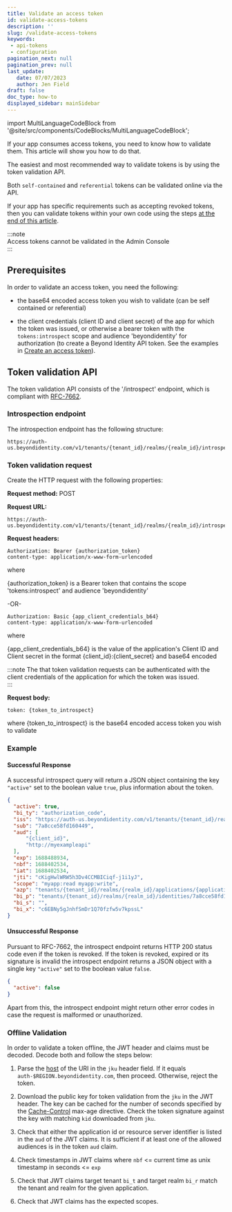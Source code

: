 ```yaml
---
title: Validate an access token
id: validate-access-tokens
description: ''
slug: /validate-access-tokens
keywords: 
 - api-tokens
 - configuration
pagination_next: null
pagination_prev: null
last_update: 
   date: 07/07/2023
   author: Jen Field
draft: false
doc_type: how-to
displayed_sidebar: mainSidebar
---
```


import MultiLanguageCodeBlock from '@site/src/components/CodeBlocks/MultiLanguageCodeBlock';  

If your app consumes access tokens, you need to know how to validate them. This article will show you how to do that.  

The easiest and most recommended way to validate tokens is by using the token validation API. 

Both `self-contained` and `referential` tokens can be validated online via the API.    

If your app has specific requirements such as accepting revoked tokens, then you can validate tokens within your own code using the steps [at the end of this article](#offline-validation). 

:::note  
Access tokens cannot be validated in the Admin Console  
:::  

## Prerequisites

In order to validate an access token, you need the following:  

- the base64 encoded access token you wish to validate (can be self contained or referential)  

- the client credentials (client ID and client secret) of the app for which the token was issued, or otherwise a bearer token with the `tokens:introspect` scope and audience 'beyondidentity' for authorization (to create a Beyond Identity API token. See the examples in [Create an access token](/docs/next/create-api-token#example-create-tokens-for-the-beyond-identity-management-api)).

## Token validation API

The token validation API consists of the '/introspect' endpoint, which is compliant with 
[RFC-7662](https://datatracker.ietf.org/doc/html/rfc7662).   

### Introspection endpoint

The introspection endpoint has the following structure:  

```http
https://auth-us.beyondidentity.com/v1/tenants/{tenant_id}/realms/{realm_id}/introspect  
```

### Token validation request  

Create the HTTP request with the following properties:  

**Request method:** POST  

**Request URL:** 

```http
https://auth-us.beyondidentity.com/v1/tenants/{tenant_id}/realms/{realm_id}/introspect
```

**Request headers:**  

```http
Authorization: Bearer {authorization_token}
content-type: application/x-www-form-urlencoded  
```

where 

{authorization_token} is a Bearer token that contains the scope 'tokens:introspect' and audience 'beyondidentity'  

-OR-

```http
Authorization: Basic {app_client_credentials_b64}
content-type: application/x-www-form-urlencoded  
```

where 

{app_client_credentials_b64} is the value of the application's Client ID and Client secret in the format {client_id}:{client_secret} and base64 encoded  

:::note
The that token validation requests can be authenticated with the client credentials of the application for which the token was issued.  
:::  

**Request body:**  

```http
token: {token_to_introspect} 
```

where {token_to_introspect} is the base64 encoded access token you wish to validate  

### Example

<MultiLanguageCodeBlock
curl='curl "https://auth-$(REGION).beyondidentity.com/v1/tenants/$(TENANT_ID)/realms/$(REALM_ID)/introspect" \
-X POST \
-u "$(APP_CLIENT_ID):$(APP_CLIENT_SECRET)" --basic \
-H "Content-Type: application/x-www-form-urlencoded" \
-d "token=$(TOKEN_TO_INTROSPECT)"'
title="/introspect"
/>

#### Successful Response

A successful introspect query will return a JSON object containing the key
`"active"` set to the boolean value `true`, plus information about the token.

```json
{
  "active": true,
  "bi_ty": "authorization_code",
  "iss": "https://auth-us.beyondidentity.com/v1/tenants/{tenant_id}/realms/{realm_id}/applications/{application_id}",
  "sub": "7a8cce58fd160449",
  "aud": [
      "{client_id}",
      "http://myexampleapi"
  ],
  "exp": 1688488934,
  "nbf": 1688402534,
  "iat": 1688402534,
  "jti": "cKigHwlWRW5h3Dv4CCMBICiqf-j1i1yJ",
  "scope": "myapp:read myapp:write",
  "azp": "tenants/{tenant_id}/realms/{realm_id}/applications/{application_id}",
  "bi_p": "tenants/{tenant_id}/realms/{realm_id}/identities/7a8cce58fd160449",
  "bi_s": "",
  "bi_x": "c6EBNy5gJnhfSmDr1Q70fzfw5v7kpssL"
}
```

#### Unsuccessful Response

Pursuant to RFC-7662, the introspect endpoint returns HTTP 200 status code even
if the token is revoked. If the token is revoked, expired or its signature is
invalid the introspect endpoint returns a JSON object with a single key
`"active"` set to the boolean value `false`.

```json
{
  "active": false
}
```

Apart from this, the introspect endpoint might return other error codes in case
the request is malformed or unauthorized.

### Offline Validation

In order to validate a token offline, the JWT header and claims must be decoded. Decode both and follow the steps below:


1. Parse the [host](https://datatracker.ietf.org/doc/html/rfc3986#section-3.2.2) of the URI in the `jku` header field. If it equals `auth-$REGION.beyondidentity.com`, then proceed. Otherwise, reject the token.

2. Download the public key for token validation from the `jku` in the JWT header. The key can be cached for the number of seconds specified by the [Cache-Control](https://developer.mozilla.org/en-US/docs/Web/HTTP/Headers/Cache-Control#response_directives) max-age directive. Check the token signature against the key with matching `kid` downloaded from `jku`.

3. Check that either the application id or resource server identifier is listed in the `aud` of the JWT claims. It is sufficient if at least one of the allowed audiences is in the token `aud` claim.

4. Check timestamps in JWT claims where `nbf` <= current time as unix timestamp in seconds <= `exp`

5. Check that JWT claims target tenant `bi_t` and target realm `bi_r` match the tenant and realm for the given application.

6. Check that JWT claims has the expected scopes.